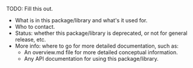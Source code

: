 TODO: Fill this out.

* What is in this package/library and what's it used for.
* Who to contact.
* Status: whether this package/library is deprecated, or not for general release, etc.
* More info: where to go for more detailed documentation, such as:
  * An overview.md file for more detailed conceptual information.
  * Any API documentation for using this package/library.
